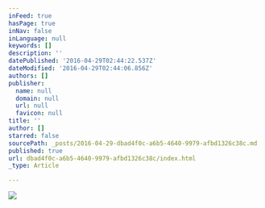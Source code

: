 ```yaml
---
inFeed: true
hasPage: true
inNav: false
inLanguage: null
keywords: []
description: ''
datePublished: '2016-04-29T02:44:22.537Z'
dateModified: '2016-04-29T02:44:06.856Z'
authors: []
publisher:
  name: null
  domain: null
  url: null
  favicon: null
title: ''
author: []
starred: false
sourcePath: _posts/2016-04-29-dbad4f0c-a6b5-4640-9979-afbd1326c38c.md
published: true
url: dbad4f0c-a6b5-4640-9979-afbd1326c38c/index.html
_type: Article

---
```

![](https://the-grid-user-content.s3-us-west-2.amazonaws.com/07959821-88b7-489c-a4d2-6b939bf1a412.png)
